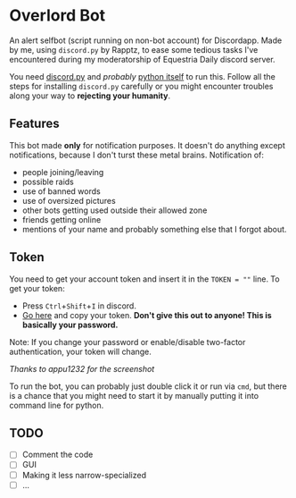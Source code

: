 # Overlord Bot
An alert selfbot (script running on non-bot account) for Discordapp. Made by me, using `discord.py` by Rapptz, to ease some tedious tasks I've encountered during my moderatorship of Equestria Daily discord server.

You need [discord.py](https://github.com/Rapptz/discord.py) and *probably* [python itself](https://www.python.org/downloads/) to run this.
Follow all the steps for installing `discord.py` carefully or you might encounter troubles along your way to **rejecting your humanity**.

## Features
This bot made **only** for notification purposes. It doesn't do anything except notifications, because I don't turst these metal brains.
Notification of:
- people joining/leaving
- possible raids
- use of banned words
- use of oversized pictures
- other bots getting used outside their allowed zone
- friends getting online
- mentions of your name
and probably something else that I forgot about.

## Token
You need to get your account token and insert it in the `TOKEN = ""` line.
To get your token:
- Press `Ctrl`+`Shift`+`I` in discord.
- [Go here](https://imgur.com/h3g9uf6) and copy your token. **Don't give this out to anyone! This is basically your password.**

Note: If you change your password or enable/disable two-factor authentication, your token will change.

*Thanks to appu1232 for the screenshot*

To run the bot, you can probably just double click it or run via `cmd`, but there is a chance that you might need to start it by manually putting it into command line for python.

## TODO
- [ ] Comment the code
- [ ] GUI
- [ ] Making it less narrow-specialized
- [ ] ...
